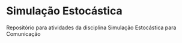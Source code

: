 # Simulação Estocástica
Repositório para atividades da disciplina Simulação Estocástica para Comunicação
